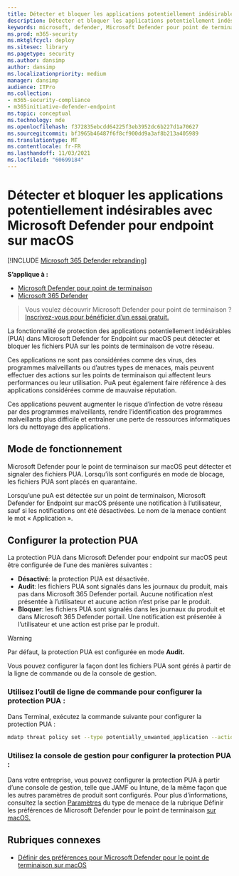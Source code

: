 ```yaml
---
title: Détecter et bloquer les applications potentiellement indésirables avec Microsoft Defender pour Endpoint sur Mac
description: Détecter et bloquer les applications potentiellement indésirables (PUA) à l’aide de Microsoft Defender pour endpoint sur macOS.
keywords: microsoft, defender, Microsoft Defender pour point de terminaison, mac, pua, pus
ms.prod: m365-security
ms.mktglfcycl: deploy
ms.sitesec: library
ms.pagetype: security
ms.author: dansimp
author: dansimp
ms.localizationpriority: medium
manager: dansimp
audience: ITPro
ms.collection:
- m365-security-compliance
- m365initiative-defender-endpoint
ms.topic: conceptual
ms.technology: mde
ms.openlocfilehash: f372835ebcdd64225f3eb3952dc6b227d1a70627
ms.sourcegitcommit: bf3965b46487f6f8cf900dd9a3af8b213a405989
ms.translationtype: MT
ms.contentlocale: fr-FR
ms.lasthandoff: 11/03/2021
ms.locfileid: "60699184"
---
```

# <a name="detect-and-block-potentially-unwanted-applications-with-microsoft-defender-for-endpoint-on-macos"></a>Détecter et bloquer les applications potentiellement indésirables avec Microsoft Defender pour endpoint sur macOS

[!INCLUDE [Microsoft 365 Defender rebranding](../../includes/microsoft-defender.md)]

**S’applique à :**
- [Microsoft Defender pour point de terminaison](https://go.microsoft.com/fwlink/p/?linkid=2154037)
- [Microsoft 365 Defender](https://go.microsoft.com/fwlink/?linkid=2118804)

> Vous voulez découvrir Microsoft Defender pour point de terminaison ? [Inscrivez-vous pour bénéficier d’un essai gratuit.](https://signup.microsoft.com/create-account/signup?products=7f379fee-c4f9-4278-b0a1-e4c8c2fcdf7e&ru=https://aka.ms/MDEp2OpenTrial?ocid=docs-wdatp-exposedapis-abovefoldlink)

La fonctionnalité de protection des applications potentiellement indésirables (PUA) dans Microsoft Defender for Endpoint sur macOS peut détecter et bloquer les fichiers PUA sur les points de terminaison de votre réseau.

Ces applications ne sont pas considérées comme des virus, des programmes malveillants ou d’autres types de menaces, mais peuvent effectuer des actions sur les points de terminaison qui affectent leurs performances ou leur utilisation. PuA peut également faire référence à des applications considérées comme de mauvaise réputation.

Ces applications peuvent augmenter le risque d’infection de votre réseau par des programmes malveillants, rendre l’identification des programmes malveillants plus difficile et entraîner une perte de ressources informatiques lors du nettoyage des applications.

## <a name="how-it-works"></a>Mode de fonctionnement

Microsoft Defender pour le point de terminaison sur macOS peut détecter et signaler des fichiers PUA. Lorsqu’ils sont configurés en mode de blocage, les fichiers PUA sont placés en quarantaine.

Lorsqu’une puA est détectée sur un point de terminaison, Microsoft Defender for Endpoint sur macOS présente une notification à l’utilisateur, sauf si les notifications ont été désactivées. Le nom de la menace contient le mot « Application ».

## <a name="configure-pua-protection"></a>Configurer la protection PUA

La protection PUA dans Microsoft Defender pour endpoint sur macOS peut être configurée de l’une des manières suivantes :

- **Désactivé**: la protection PUA est désactivée.
- **Audit**: les fichiers PUA sont signalés dans les journaux du produit, mais pas dans Microsoft 365 Defender portail. Aucune notification n’est présentée à l’utilisateur et aucune action n’est prise par le produit.
- **Bloquer**: les fichiers PUA sont signalés dans les journaux du produit et dans Microsoft 365 Defender portail. Une notification est présentée à l’utilisateur et une action est prise par le produit.

> [!WARNING]
> Par défaut, la protection PUA est configurée en mode **Audit.**

Vous pouvez configurer la façon dont les fichiers PUA sont gérés à partir de la ligne de commande ou de la console de gestion.

### <a name="use-the-command-line-tool-to-configure-pua-protection"></a>Utilisez l’outil de ligne de commande pour configurer la protection PUA :

Dans Terminal, exécutez la commande suivante pour configurer la protection PUA :

```bash
mdatp threat policy set --type potentially_unwanted_application --action [off|audit|block]
```

### <a name="use-the-management-console-to-configure-pua-protection"></a>Utilisez la console de gestion pour configurer la protection PUA :

Dans votre entreprise, vous pouvez configurer la protection PUA à partir d’une console de gestion, telle que JAMF ou Intune, de la même façon que les autres paramètres de produit sont configurés. Pour plus d’informations, consultez la section [Paramètres](mac-preferences.md#threat-type-settings) du type de menace de la rubrique Définir les préférences de Microsoft Defender pour le point de terminaison [sur macOS.](mac-preferences.md)

## <a name="related-topics"></a>Rubriques connexes

- [Définir des préférences pour Microsoft Defender pour le point de terminaison sur macOS](mac-preferences.md)
